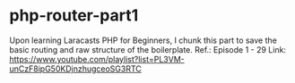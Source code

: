 # php-router-part1
Upon learning Laracasts PHP for Beginners, I chunk this part to save the basic routing and raw structure of the boilerplate. Ref.: Episode 1 - 29  Link: https://www.youtube.com/playlist?list=PL3VM-unCzF8ipG50KDjnzhugceoSG3RTC
